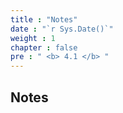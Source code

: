 ```yaml
---
title : "Notes"
date : "`r Sys.Date()`"
weight : 1
chapter : false
pre : " <b> 4.1 </b> "
---
```


## Notes
